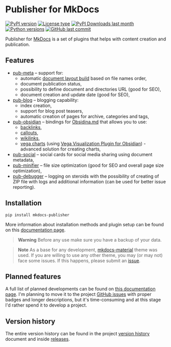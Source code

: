 # Publisher for MkDocs

[![PyPI version](https://img.shields.io/pypi/v/mkdocs-publisher?logo=pypi&style=plastic)](https://pypi.org/project/mkdocs-publisher/)
[![License type](https://img.shields.io/pypi/l/mkdocs-publisher?logo=pypi&style=plastic)](https://opensource.org/license/mit/)
[![PyPI Downloads last month](https://img.shields.io/pypi/dm/mkdocs-publisher?logo=pypi&style=plastic)](https://pypistats.org/search/mkdocs-publisher)
[![Python versions](https://img.shields.io/pypi/pyversions/mkdocs-publisher?logo=python&style=plastic)](https://www.python.org)
[![GitHub last commit](https://img.shields.io/github/last-commit/mkusz/mkdocs-publisher?logo=github&style=plastic)](https://github.com/mkusz/mkdocs-publisher/commits/main)

Publisher for [MkDocs](https://www.mkdocs.org/) is a set of plugins that helps with content creation and publication.

## Features

- [pub-meta](https://mkusz.github.io/mkdocs-publisher/setup/general/pub-meta/) – support for:
	- automatic [document layout build](https://www.mkdocs.org/user-guide/configuration/#nav) based on file names order,
	- document publication status,
	- possibility to define document and directories URL (good for SEO),
	- document creation and update date (good for SEO),
- [pub-blog](https://mkusz.github.io/mkdocs-publisher/setup/general/pub-blog/) – blogging capability:
	- index creation,
	- support for blog post teasers,
	- automatic creation of pages for archive, categories and tags,
- [pub-obsidian](https://mkusz.github.io/mkdocs-publisher/setup/general/pub-obsidian/) – bindings for [Obsidina.md](https://obsidian.md) that allows you to use:
	- [backlinks](https://help.obsidian.md/Plugins/Backlinks),
	- [callouts](https://help.obsidian.md/Editing+and+formatting/Callouts),
	- [wikilinks](https://help.obsidian.md/Linking+notes+and+files/Internal+links),
	- [vega charts](https://vega.github.io/vega/) (using [Vega Visualization Plugin for Obsidian](https://github.com/Some-Regular-Person/obsidian-vega)) - advanced solution for creating charts,
- [pub-social](https://mkusz.github.io/mkdocs-publisher/setup/seo-and-sharing/pub-social/) – social cards for social media sharing using document metadata,
- [pub-minifier](https://mkusz.github.io/mkdocs-publisher/setup/seo-and-sharing/pub-minifier/) – file size optimization (good for SEO and overall page size optimization),
- [pub-debugger](https://mkusz.github.io/mkdocs-publisher/setup/development/pub-debugger/) – logging on steroids with the possibility of creating of ZIP file with logs and additional information (can be used for better issue reporting).

## Installation

```commandline
pip install mkdocs-publisher
```

More information about installation methods and plugin setup can be found on this [documentation page](https://mkusz.github.io/mkdocs-publisher/setup/installation/).

> **Warning**
> Before any use make sure you have a backup of your data.

> **Note**
> As a base for any development, [mkdocs-material](https://squidfunk.github.io/mkdocs-material/) theme was used. If you are willing to use any other theme, you may (or may not) face some issues. If this happens, please submit an [issue](https://github.com/mkusz/mkdocs-publisher/issues).

## Planned features

A full list of planned developments can be found on [this documentation page](https://mkusz.github.io/mkdocs-publisher/development/other/backlog/). I'm planning to move it to the project [GitHub issues](https://github.com/mkusz/mkdocs-publisher/issues) with proper badges and longer descriptions, but it's time-consuming and at this stage I'd rather spend it to develop a project.

## Version history

The entire version history can be found in the project [version history](https://mkusz.github.io/mkdocs-publisher/development/changelog/) document and inside [releases](https://github.com/mkusz/mkdocs-publisher/releases).
